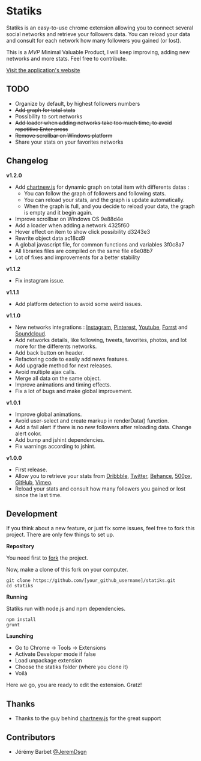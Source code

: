 Statiks
========

Statiks is an easy-to-use chrome extension allowing you to connect several social networks and retrieve your followers data.
You can reload your data and consult for each network how many followers you gained (or lost).

This is a _MVP_ Minimal Valuable Product, I will keep improving, adding new networks and more stats. Feel free to contribute.

[Visit the application's website](http://statiks.jeremybarbet.com)

TODO
----

* Organize by default, by highest followers numbers
* ~~Add graph for total stats~~
* Possibility to sort networks
* ~~Add loader when adding networks take too much time, to avoid repetitive Enter press~~
* ~~Remove scrollbar on Windows platform~~
* Share your stats on your favorites networks

Changelog
---------

__v1.2.0__

* Add [chartnew.js](https://github.com/FVANCOP/ChartNew.js) for dynamic graph on total item with differents datas : 
  * You can follow the graph of followers and following stats.
  * You can reload your stats, and the graph is update automatically.
  * When the graph is full, and you decide to reload your data, the graph is empty and it begin again.
* Improve scrollbar on Windows OS 9e88d4e
* Add a loader when adding a network 4325f60
* Hover effect on item to show click possibility d3243e3
* Rewrite object data ac18cd9
* A global javascript file, for common functions and variables 3f0c8a7
* All libraries files are compiled on the same file e6e08b7
* Lot of fixes and improvements for a better stability

__v1.1.2__

* Fix instagram issue.

__v1.1.1__

* Add platform detection to avoid some weird issues.

__v1.1.0__

* New networks integrations : [Instagram](http://instagram.com), [Pinterest](http://www.pinterest.com), [Youtube](https://www.youtube.com), [Forrst](https://forrst.com) and [Soundcloud](https://soundcloud.com).
* Add networks details, like following, tweets, favorites, photos, and lot more for the differents networks.
* Add back button on header.
* Refactoring code to easily add news features.
* Add upgrade method for next releases.
* Avoid multiple ajax calls.
* Merge all data on the same object.
* Improve animations and timing effects.
* Fix a lot of bugs and make global improvement.

__v1.0.1__

* Improve global animations.
* Avoid user-select and create markup in renderData() function.
* Add a fail alert if there is no new followers after reloading data. Change alert color.
* Add bump and jshint dependencies.
* Fix warnings according to jshint.

__v1.0.0__

* First release.
* Allow you to retrieve your stats from [Dribbble](https://dribbble.com), [Twitter](https://twitter.com), [Behance](https://www.behance.net), [500px](http://500px.com), [GitHub](https://github.com), [Vimeo](https://vimeo.com).
* Reload your stats and consult how many followers you gained or lost since the last time.

Development
-----------

If you think about a new feature, or just fix some issues, feel free to fork this project.
There are only few things to set up.

__Repository__

You need first to [fork](https://github.com/JeremDsgn/statiks/fork) the project.

Now, make a clone of this fork on your computer.

`git clone https://github.com/[your_github_username]/statiks.git`  
`cd statiks`

__Running__

Statiks run with node.js and npm dependencies.

`npm install`  
`grunt`

__Launching__

* Go to Chrome -> Tools -> Extensions
* Activate Developer mode if false
* Load unpackage extension
* Choose the statiks folder (where you clone it)
* Voilà

Here we go, you are ready to edit the extension. Gratz!

Thanks
------

* Thanks to the guy behind [chartnew.js](https://github.com/FVANCOP/ChartNew.js) for the great support

Contributors
------------

* Jérémy Barbet [@JeremDsgn](https://twitter.com/JeremDsgn)
